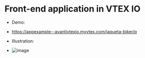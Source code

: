 ﻿# Front-end application in VTEX IO

- Demo: 
* https://appexample--avantivtexio.myvtex.com/jaqueta-biker/p

- Illustration:
* ![image](https://user-images.githubusercontent.com/32168339/121911581-44a39080-cd06-11eb-867c-6b9e60fc976f.png)



